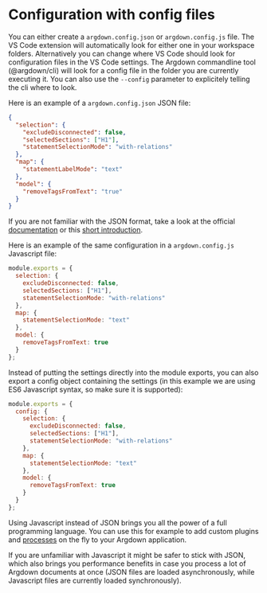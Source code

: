 # Configuration with config files

You can either create a `argdown.config.json` or `argdown.config.js` file. The VS Code extension will automatically look for either one in your workspace folders. Alternatively you can change where VS Code should look for configuration files in the VS Code settings. The Argdown commandline tool (@argdown/cli) will look for a config file in the folder you are currently executing it. You can also use the `--config` parameter to explicitely telling the cli where to look.

Here is an example of a `argdown.config.json` JSON file:

```json
{
  "selection": {
    "excludeDisconnected": false,
    "selectedSections": ["H1"],
    "statementSelectionMode": "with-relations"
  },
  "map": {
    "statementLabelMode": "text"
  },
  "model": {
    "removeTagsFromText": "true"
  }
}
```

If you are not familiar with the JSON format, take a look at the official [documentation](https://www.json.org/) or this [short introduction](https://learnxinyminutes.com/docs/json/).

Here is an example of the same configuration in a `argdown.config.js` Javascript file:

```javascript
module.exports = {
  selection: {
    excludeDisconnected: false,
    selectedSections: ["H1"],
    statementSelectionMode: "with-relations"
  },
  map: {
    statementSelectionMode: "text"
  },
  model: {
    removeTagsFromText: true
  }
};
```

Instead of putting the settings directly into the module exports, you can also export a config object containing the settings (in this example we are using ES6 Javascript syntax, so make sure it is supported):

```javascript
module.exports = {
  config: {
    selection: {
      excludeDisconnected: false,
      selectedSections: ["H1"],
      statementSelectionMode: "with-relations"
    },
    map: {
      statementSelectionMode: "text"
    },
    model: {
      removeTagsFromText: true
    }
  }
};
```

Using Javascript instead of JSON brings you all the power of a full programming language.
You can use this for example to add custom plugins and [processes](/guide/running-custom-processes.html) on the fly to your Argdown application.

If you are unfamiliar with Javascript it might be safer to stick with JSON, which also brings you performance benefits in case you process a lot of Argdown documents at once (JSON files are loaded asynchronously, while Javascript files are currently loaded synchronously).